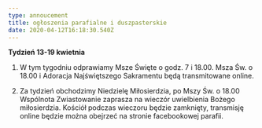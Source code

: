 ```yaml
---
type: annoucement
title: ogłoszenia parafialne i duszpasterskie
date: 2020-04-12T16:18:30.540Z
---
```

**Tydzień 13-19 kwietnia**

1. W tym tygodniu odprawiamy Msze Święte o godz. 7 i 18.00. Msza Św. o 18.00 i Adoracja Najświętszego Sakramentu będą transmitowane online.

2. Za tydzień obchodzimy Niedzielę Miłosierdzia, po Mszy Św. o 18.00 Wspólnota Zwiastowanie  zaprasza na wieczór uwielbienia Bożego miłosierdzia. Kościół podczas wieczoru będzie zamknięty, transmisję online będzie można obejrzeć na stronie facebookowej parafii.
